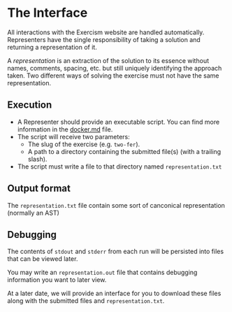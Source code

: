 # The Interface

All interactions with the Exercism website are handled automatically. Representers have the single responsibility of taking a solution and returning a representation of it.

A _representation_ is an extraction of the solution to its essence without names, comments, spacing, etc. but still uniquely identifying the approach taken. Two different ways of solving the exercise must not have the same representation.

## Execution

- A Representer should provide an executable script. You can find more information in the [docker.md](../docker.md) file.
- The script will receive two parameters:
  - The slug of the exercise (e.g. `two-fer`).
  - A path to a directory containing the submitted file(s) (with a trailing slash).
- The script must write a file to that directory named `representation.txt`

## Output format

The `representation.txt` file contain some sort of canconical representation (normally an AST)

## Debugging

The contents of `stdout` and `stderr` from each run will be persisted into files that can be viewed later.

You may write an `representation.out` file that contains debugging information you want to later view.

At a later date, we will provide an interface for you to download these files along with the submitted files and `representation.txt`.

